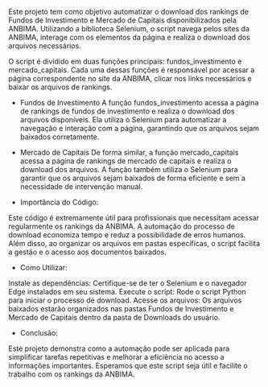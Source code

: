 Este projeto tem como objetivo automatizar o download dos rankings de Fundos de Investimento e Mercado de Capitais disponibilizados pela ANBIMA. 
Utilizando a biblioteca Selenium, o script navega pelos sites da ANBIMA, interage com os elementos da página e realiza o download dos arquivos necessários.

O script é dividido em duas funções principais: fundos_investimento e mercado_capitais. Cada uma dessas funções é responsável por acessar a página correspondente no site da ANBIMA, clicar nos links necessários e baixar os arquivos de rankings.

- Fundos de Investimento
A função fundos_investimento acessa a página de rankings de fundos de investimento e realiza o download dos arquivos disponíveis.
Ela utiliza o Selenium para automatizar a navegação e interação com a página, garantindo que os arquivos sejam baixados corretamente.

- Mercado de Capitais
De forma similar, a função mercado_capitais acessa a página de rankings de mercado de capitais e realiza o download dos arquivos. A função também utiliza o Selenium para garantir que os arquivos sejam baixados de forma eficiente e sem a necessidade de intervenção manual.

- Importância do Código:
  
Este código é extremamente útil para profissionais que necessitam acessar regularmente os rankings da ANBIMA. A automação do processo de download economiza tempo e reduz a possibilidade de erros humanos. Além disso, ao organizar os arquivos em pastas específicas, o script facilita a gestão e o acesso aos documentos baixados.

- Como Utilizar:
  
Instale as dependências: Certifique-se de ter o Selenium e o navegador Edge instalados em seu sistema.
Execute o script: Rode o script Python para iniciar o processo de download.
Acesse os arquivos: Os arquivos baixados estarão organizados nas pastas Fundos de Investimento e Mercado de Capitais dentro da pasta de Downloads do usuário.

- Conclusão:
  
Este projeto demonstra como a automação pode ser aplicada para simplificar tarefas repetitivas e melhorar a eficiência no acesso a informações importantes. Esperamos que este script seja útil e facilite o trabalho com os rankings da ANBIMA.
